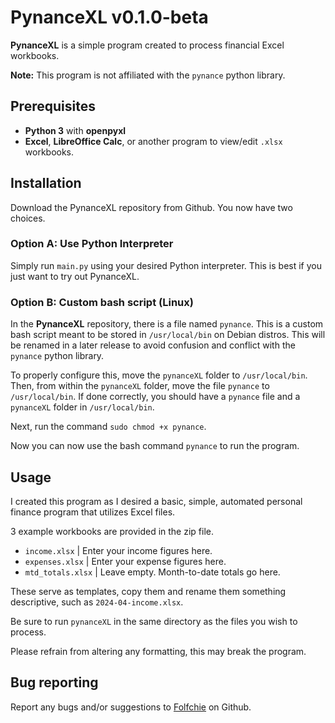 # PynanceXL v0.1.0-beta

**PynanceXL** is a simple program created to process financial Excel workbooks.

**Note:** This program is not affiliated with the `pynance` python library. 

## Prerequisites

- **Python 3** with **openpyxl**
- **Excel**, **LibreOffice Calc**, or another program to view/edit `.xlsx` workbooks.

## Installation

Download the PynanceXL repository from Github. You now have two choices.

### Option A: Use Python Interpreter
Simply run `main.py` using your desired Python interpreter. This is best if you just want to try out PynanceXL.

### Option B: Custom bash script (Linux)
In the **PynanceXL** repository, there is a file named `pynance`. This is a custom bash script meant to be stored in `/usr/local/bin` on Debian distros.  This will be renamed in a later release to avoid confusion and conflict with the `pynance` python library.

To properly configure this, move the `pynanceXL` folder to `/usr/local/bin`. Then, from within the `pynanceXL` folder, move the file `pynance`
to `/usr/local/bin`. If done correctly, you should have a `pynance` file and a `pynanceXL` folder in `/usr/local/bin`.

Next, run the command `sudo chmod +x pynance`.

Now you can now use the bash command `pynance` to run the program.

## Usage
I created this program as I desired a basic, simple, automated
personal finance program that utilizes Excel files.

3 example workbooks are provided in the zip file.

- `income.xlsx`
| Enter your income figures here.
- `expenses.xlsx`
| Enter your expense figures here.
- `mtd_totals.xlsx`
| Leave empty. Month-to-date totals go here.

These serve as templates, copy them and rename them something descriptive, such as `2024-04-income.xlsx`. 

Be sure to run `pynanceXL` in the same directory as the files you wish to process.

Please refrain from altering any formatting, this may break the program.

## Bug reporting

Report any bugs and/or suggestions to [Folfchie](https://www.github.com/Folfchie) on Github.
